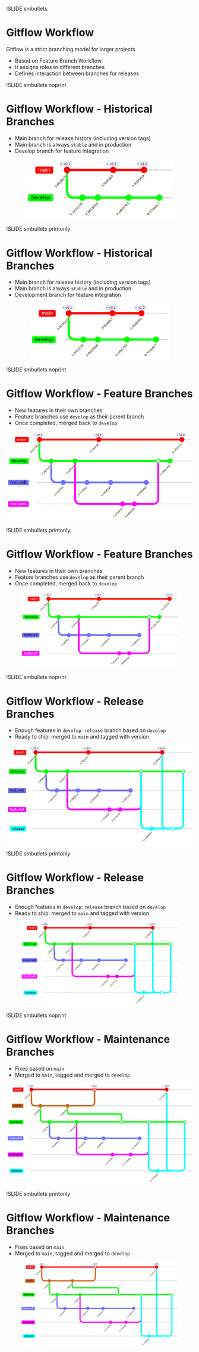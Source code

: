 !SLIDE smbullets
# Gitflow Workflow

Gitflow is a strict branching model for larger projects

* Based on Feature Branch Workflow
* It assigns roles to different branches
* Defines interaction between branches for releases

!SLIDE smbullets noprint
# Gitflow Workflow - Historical Branches

* Main branch for release history (including version tags)
* Main branch is always `stable` and in production
* Develop branch for feature integration

<center><img src="../../_images/mermaid/workflow-historical-branches.mmd.png" alt="Gitflow Workflow" width="400px"/></center>

!SLIDE smbullets printonly
# Gitflow Workflow - Historical Branches

* Main branch for release history (including version tags)
* Main branch is always `stable` and in production
* Development branch for feature integration

<center><img src="../../_images/mermaid/workflow-historical-branches.mmd.png" alt="Gitflow Workflow" width="75%" /></center>

!SLIDE smbullets noprint
# Gitflow Workflow - Feature Branches

* New features in their own branches
* Feature branches use `develop` as their parent branch
* Once completed, merged back to `develop`

<center><img src="../../_images/mermaid/workflow-feature-branches.mmd.png" alt="Gitflow Workflow" width="600px" /></center>

!SLIDE smbullets printonly
# Gitflow Workflow - Feature Branches

* New features in their own branches
* Feature branches use `develop` as their parent branch
* Once completed, merged back to `develop`

<center><img src="../../_images/mermaid/workflow-feature-branches.mmd.png" alt="Gitflow Workflow" width="85%" /></center>

!SLIDE smbullets noprint
# Gitflow Workflow - Release Branches

* Enough features in `develop`: `release` branch based on `develop`
* Ready to ship: merged to `main` and tagged with version

<center><img src="../../_images/mermaid/workflow-release-branches.mmd.png" alt="Gitflow Workflow" width="580px" /></center>

!SLIDE smbullets printonly
# Gitflow Workflow - Release Branches

* Enough features in `develop`: `release` branch based on `develop`
* Ready to ship: merged to `main` and tagged with version

<center><img src="../../_images/mermaid/workflow-release-branches.mmd.png" alt="Gitflow Workflow" width="85%" /></center>

!SLIDE smbullets noprint
# Gitflow Workflow - Maintenance Branches

* Fixes based on `main`
* Merged to `main`, tagged and merged to `develop`

<center><img src="../../_images/mermaid/workflow-maintenance-branch.mmd.png" alt="Gitflow Workflow" width="600px" /></center>

!SLIDE smbullets printonly
# Gitflow Workflow - Maintenance Branches

* Fixes based on `main`
* Merged to `main`, tagged and merged to `develop`

<center><img src="../../_images/mermaid/workflow-maintenance-branch.mmd.png" alt="Gitflow Workflow" width="85%" /></center>

